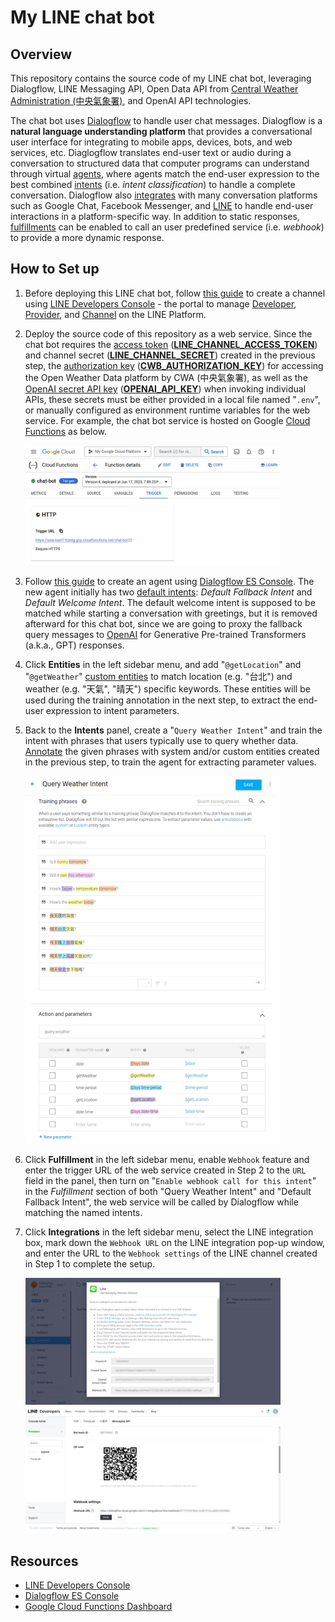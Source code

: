 # My LINE chat bot

## Overview
This repository contains the source code of my LINE chat bot, leveraging Dialogflow, LINE Messaging API, Open Data API from [Central Weather Administration (中央氣象署)](https://opendata.cwa.gov.tw/index), and OpenAI API technologies.

The chat bot uses [Dialogflow](https://cloud.google.com/dialogflow) to handle user chat messages. Dialogflow is a **natural language understanding platform** that provides a conversational user interface for integrating to mobile apps, devices, bots, and web services, etc. Diaglogflow translates end-user text or audio during a conversation to structured data that computer programs can understand through virtual [agents](https://cloud.google.com/dialogflow/es/docs/agents-overview), where agents match the end-user expression to the best combined [intents](https://cloud.google.com/dialogflow/es/docs/intents-overview) (i.e. *intent classification*) to handle a complete conversation. Dialogflow also [integrates](https://cloud.google.com/dialogflow/es/docs/integrations) with many conversation platforms such as Google Chat, Facebook Messenger, and [LINE](https://cloud.google.com/dialogflow/es/docs/integrations/line) to handle end-user interactions in a platform-specific way. In addition to static responses, [fulfillments](https://cloud.google.com/dialogflow/es/docs/fulfillment-overview) can be enabled to call an user predefined service (i.e. *webhook*) to provide a more dynamic response.

## How to Set up
1. Before deploying this LINE chat bot, follow [this guide](https://developers.line.biz/en/docs/messaging-api/getting-started/) to create a channel using [LINE Developers Console](https://developers.line.biz/console/) - the portal to manage [Developer](https://developers.line.biz/en/docs/line-developers-console/overview/#developer), [Provider](https://developers.line.biz/en/docs/line-developers-console/overview/#provider), and [Channel](https://developers.line.biz/en/docs/line-developers-console/overview/#channel) on the LINE Platform.

2. Deploy the source code of this repository as a web service. Since the chat bot requires the [access token](https://developers.line.biz/en/docs/messaging-api/channel-access-tokens/) (<u>**LINE_CHANNEL_ACCESS_TOKEN**</u>) and channel secret (<u>**LINE_CHANNEL_SECRET**</u>) created in the previous step, the [authorization key](https://opendata.cwa.gov.tw/devManual/insrtuction) (<u>**CWB_AUTHORIZATION_KEY**</u>) for accessing the Open Weather Data platform by CWA (中央氣象署), as well as the [OpenAI secret API key](https://platform.openai.com/docs/api-reference/authentication) (<u>**OPENAI_API_KEY**</u>) when invoking individual APIs, these secrets must be either provided in a local file named \"`.env`\", or manually configured as environment runtime variables for the web service. For example, the chat bot service is hosted on Google [Cloud Functions](https://cloud.google.com/functions) as below.

   <img src="./doc/chatbot-on-gcp.jpg" width="85%"/>

3. Follow [this guide](https://cloud.google.com/dialogflow/es/docs/quick/build-agent) to create an agent using [Dialogflow ES Console](https://dialogflow.cloud.google.com/). The new agent initially has two [default intents](https://cloud.google.com/dialogflow/es/docs/intents-default): *Default Fallback Intent* and *Default Welcome Intent*. The default welcome intent is supposed to be matched while starting a conversation with greetings, but it is removed afterward for this chat bot, since we are going to proxy the fallback query messages to [OpenAI](https://platform.openai.com/docs/introduction) for Generative Pre-trained Transformers (a.k.a., GPT) responses. 

4. Click **Entities** in the left sidebar menu, and add "`@getLocation`" and "`@getWeather`" [custom entities](https://cloud.google.com/dialogflow/es/docs/entities-custom) to match location (e.g. "台北") and weather (e.g. "天氣", "晴天") specific keywords. These entities will be used during the training annotation in the next step, to extract the end-user expression to intent parameters.

5. Back to the **Intents** panel, create a "`Query Weather Intent`" and train the intent with phrases that users typically use to query whether data. [Annotate](https://cloud.google.com/dialogflow/es/docs/intents-training-phrases#annotation) the given phrases with system and/or custom entities created in the previous step, to train the agent for extracting parameter values.

   <img src="./doc/query-weather-intent.jpg" width="85%"/>

6. Click **Fulfillment** in the left sidebar menu, enable `Webhook` feature and enter the trigger URL of the web service created in Step 2 to the `URL` field in the panel, then turn on \"`Enable webhook call for this intent`\" in the *Fulfillment* section of both \"Query Weather Intent\" and \"Default Fallback Intent\", the web service will be called by Dialogflow while matching the named intents.

7. Click **Integrations** in the left sidebar menu, select the LINE integration box, mark down the `Webhook URL` on the LINE integration pop-up window, and enter the URL to the `Webhook settings` of the LINE channel created in Step 1 to complete the setup.

   <img src="./doc/dialogflow-line-integration.jpg" width="85%"/>

   <img src="./doc/line-dialogflow-webhook.jpg" width="85%"/>

## Resources
- [LINE Developers Console](https://developers.line.biz/console/)
- [Dialogflow ES Console](https://dialogflow.cloud.google.com/)
- [Google Cloud Functions Dashboard](https://console.cloud.google.com/functions/)
